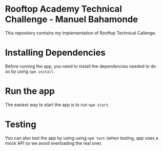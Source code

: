 # Rooftop Academy Technical Challenge - Manuel Bahamonde
This repository contains my implementation of Rooftop Technical Callenge.
# Installing Dependencies
Before running the app, you need to install the dependencies needed to do so by using `npm install`.
# Run the app
The easiest way to start the app is to run `npm start`.
# Testing
You can also test the app by using using `npm test` (when testing, app uses a mock API so we avoid overloading the real one).